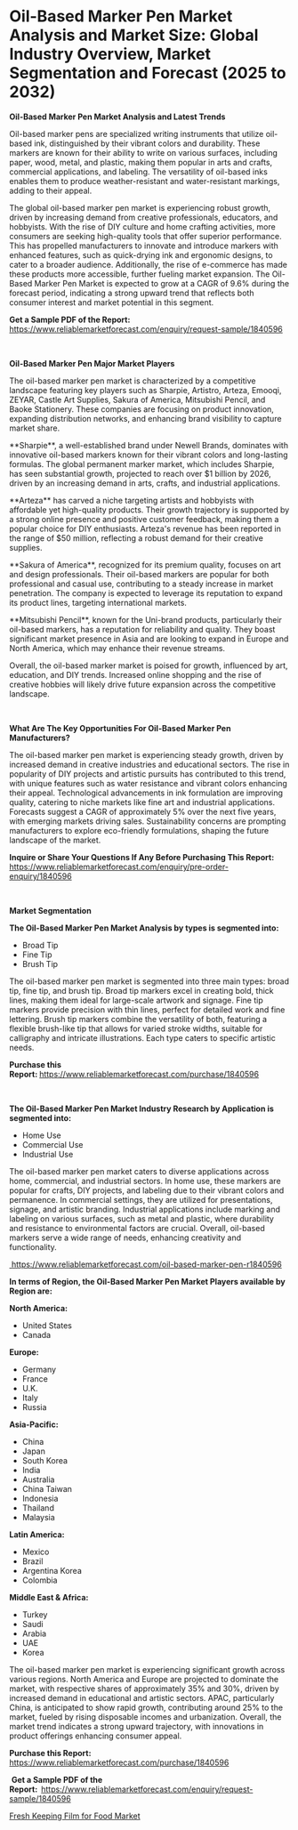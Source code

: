 <p><h1>Oil-Based Marker Pen Market Analysis and Market Size: Global Industry Overview, Market Segmentation and Forecast (2025 to 2032)</h1></p><p><strong>Oil-Based Marker Pen Market Analysis and Latest Trends</strong></p>
<p><p>Oil-based marker pens are specialized writing instruments that utilize oil-based ink, distinguished by their vibrant colors and durability. These markers are known for their ability to write on various surfaces, including paper, wood, metal, and plastic, making them popular in arts and crafts, commercial applications, and labeling. The versatility of oil-based inks enables them to produce weather-resistant and water-resistant markings, adding to their appeal.</p><p>The global oil-based marker pen market is experiencing robust growth, driven by increasing demand from creative professionals, educators, and hobbyists. With the rise of DIY culture and home crafting activities, more consumers are seeking high-quality tools that offer superior performance. This has propelled manufacturers to innovate and introduce markers with enhanced features, such as quick-drying ink and ergonomic designs, to cater to a broader audience. Additionally, the rise of e-commerce has made these products more accessible, further fueling market expansion. The Oil-Based Marker Pen Market is expected to grow at a CAGR of 9.6% during the forecast period, indicating a strong upward trend that reflects both consumer interest and market potential in this segment.</p></p>
<p><strong>Get a Sample PDF of the Report:&nbsp;</strong> <a href="https://www.reliablemarketforecast.com/enquiry/request-sample/1840596?utm_campaign=2140&utm_medium=2&utm_source=Github&utm_content=ia&utm_term=10022025&utm_id=oil-based-marker-pen">https://www.reliablemarketforecast.com/enquiry/request-sample/1840596</a></p>
<p>&nbsp;</p>
<p><strong>Oil-Based Marker Pen Major Market Players</strong></p>
<p><p>The oil-based marker pen market is characterized by a competitive landscape featuring key players such as Sharpie, Artistro, Arteza, Emooqi, ZEYAR, Castle Art Supplies, Sakura of America, Mitsubishi Pencil, and Baoke Stationery. These companies are focusing on product innovation, expanding distribution networks, and enhancing brand visibility to capture market share.</p><p>**Sharpie**, a well-established brand under Newell Brands, dominates with innovative oil-based markers known for their vibrant colors and long-lasting formulas. The global permanent marker market, which includes Sharpie, has seen substantial growth, projected to reach over $1 billion by 2026, driven by an increasing demand in arts, crafts, and industrial applications.</p><p>**Arteza** has carved a niche targeting artists and hobbyists with affordable yet high-quality products. Their growth trajectory is supported by a strong online presence and positive customer feedback, making them a popular choice for DIY enthusiasts. Arteza's revenue has been reported in the range of $50 million, reflecting a robust demand for their creative supplies.</p><p>**Sakura of America**, recognized for its premium quality, focuses on art and design professionals. Their oil-based markers are popular for both professional and casual use, contributing to a steady increase in market penetration. The company is expected to leverage its reputation to expand its product lines, targeting international markets.</p><p>**Mitsubishi Pencil**, known for the Uni-brand products, particularly their oil-based markers, has a reputation for reliability and quality. They boast significant market presence in Asia and are looking to expand in Europe and North America, which may enhance their revenue streams.</p><p>Overall, the oil-based marker market is poised for growth, influenced by art, education, and DIY trends. Increased online shopping and the rise of creative hobbies will likely drive future expansion across the competitive landscape.</p></p>
<p>&nbsp;</p>
<p><strong>What Are The Key Opportunities For Oil-Based Marker Pen Manufacturers?</strong></p>
<p><p>The oil-based marker pen market is experiencing steady growth, driven by increased demand in creative industries and educational sectors. The rise in popularity of DIY projects and artistic pursuits has contributed to this trend, with unique features such as water resistance and vibrant colors enhancing their appeal. Technological advancements in ink formulation are improving quality, catering to niche markets like fine art and industrial applications. Forecasts suggest a CAGR of approximately 5% over the next five years, with emerging markets driving sales. Sustainability concerns are prompting manufacturers to explore eco-friendly formulations, shaping the future landscape of the market.</p></p>
<p><strong>Inquire or Share Your Questions If Any Before Purchasing This Report:</strong> <a href="https://www.reliablemarketforecast.com/enquiry/pre-order-enquiry/1840596?utm_campaign=2140&utm_medium=2&utm_source=Github&utm_content=ia&utm_term=10022025&utm_id=oil-based-marker-pen">https://www.reliablemarketforecast.com/enquiry/pre-order-enquiry/1840596</a></p>
<p>&nbsp;</p>
<p><strong>Market Segmentation</strong></p>
<p><strong>The Oil-Based Marker Pen Market Analysis by types is segmented into:</strong></p>
<p><ul><li>Broad Tip</li><li>Fine Tip</li><li>Brush Tip</li></ul></p>
<p><p>The oil-based marker pen market is segmented into three main types: broad tip, fine tip, and brush tip. Broad tip markers excel in creating bold, thick lines, making them ideal for large-scale artwork and signage. Fine tip markers provide precision with thin lines, perfect for detailed work and fine lettering. Brush tip markers combine the versatility of both, featuring a flexible brush-like tip that allows for varied stroke widths, suitable for calligraphy and intricate illustrations. Each type caters to specific artistic needs.</p></p>
<p><strong>Purchase this Report:&nbsp;</strong><a href="https://www.reliablemarketforecast.com/purchase/1840596?utm_campaign=2140&utm_medium=2&utm_source=Github&utm_content=ia&utm_term=10022025&utm_id=oil-based-marker-pen">https://www.reliablemarketforecast.com/purchase/1840596</a></p>
<p>&nbsp;</p>
<p><strong>The Oil-Based Marker Pen Market Industry Research by Application is segmented into:</strong></p>
<p><ul><li>Home Use</li><li>Commercial Use</li><li>Industrial Use</li></ul></p>
<p><p>The oil-based marker pen market caters to diverse applications across home, commercial, and industrial sectors. In home use, these markers are popular for crafts, DIY projects, and labeling due to their vibrant colors and permanence. In commercial settings, they are utilized for presentations, signage, and artistic branding. Industrial applications include marking and labeling on various surfaces, such as metal and plastic, where durability and resistance to environmental factors are crucial. Overall, oil-based markers serve a wide range of needs, enhancing creativity and functionality.</p></p>
<p><a href="https://www.reliablemarketforecast.com/oil-based-marker-pen-r1840596?utm_campaign=2140&utm_medium=2&utm_source=Github&utm_content=ia&utm_term=10022025&utm_id=oil-based-marker-pen">&nbsp;https://www.reliablemarketforecast.com/oil-based-marker-pen-r1840596</a></p>
<p><strong>In terms of Region, the Oil-Based Marker Pen Market Players available by Region are:</strong></p>
<p>
    <p> <strong> North America: </strong>
        <ul>
            <li>United States</li>
            <li>Canada</li>
        </ul>
        </p> 
    <p> <strong> Europe: </strong>
        <ul>
            <li>Germany</li>
            <li>France</li>
            <li>U.K.</li>
            <li>Italy</li>
            <li>Russia</li>
        </ul>
        </p> 
    <p> <strong> Asia-Pacific: </strong>
        <ul>
            <li>China</li>
            <li>Japan</li>
            <li>South Korea</li>
            <li>India</li>
            <li>Australia</li>
            <li>China Taiwan</li>
            <li>Indonesia</li>
            <li>Thailand</li>
            <li>Malaysia</li>
        </ul>
        </p> 
    <p> <strong> Latin America: </strong>
        <ul>
            <li>Mexico</li>
            <li>Brazil</li>
            <li>Argentina Korea</li>
            <li>Colombia</li>
        </ul>
        </p> 
    <p> <strong> Middle East & Africa: </strong>
        <ul>
            <li>Turkey</li>
            <li>Saudi</li>
            <li>Arabia</li>
            <li>UAE</li>
            <li>Korea</li>
        </ul>
    </p>
    </p>
<p><p>The oil-based marker pen market is experiencing significant growth across various regions. North America and Europe are projected to dominate the market, with respective shares of approximately 35% and 30%, driven by increased demand in educational and artistic sectors. APAC, particularly China, is anticipated to show rapid growth, contributing around 25% to the market, fueled by rising disposable incomes and urbanization. Overall, the market trend indicates a strong upward trajectory, with innovations in product offerings enhancing consumer appeal.</p></p>
<p><strong>Purchase this Report: </strong><a href="https://www.reliablemarketforecast.com/purchase/1840596?utm_campaign=2140&utm_medium=2&utm_source=Github&utm_content=ia&utm_term=10022025&utm_id=oil-based-marker-pen">https://www.reliablemarketforecast.com/purchase/1840596</a></p>
<p>&nbsp;<strong>Get a Sample PDF of the Report:&nbsp;&nbsp;</strong><a href="https://www.reliablemarketforecast.com/enquiry/request-sample/1840596?utm_campaign=2140&utm_medium=2&utm_source=Github&utm_content=ia&utm_term=10022025&utm_id=oil-based-marker-pen">https://www.reliablemarketforecast.com/enquiry/request-sample/1840596</a></p>
<p><strong></strong></p>
<p><p><a href="https://github.com/abbislposival/Market-Research-Report-List-1/blob/main/fresh-keeping-film-for-food-market.md?utm_campaign=2140&utm_medium=2&utm_source=Github&utm_content=ia&utm_term=10022025&utm_id=oil-based-marker-pen">Fresh Keeping Film for Food Market</a></p></p>